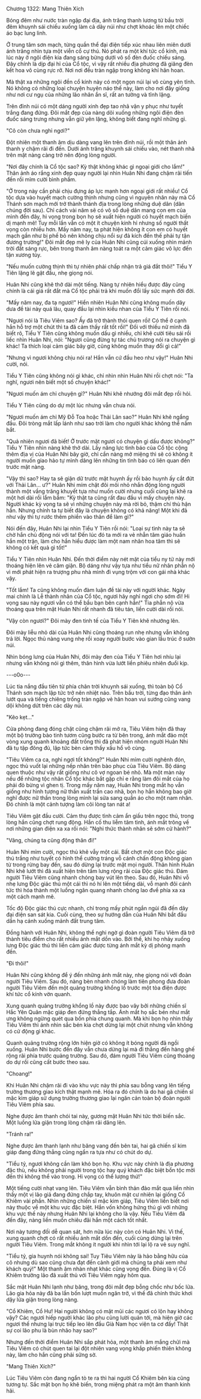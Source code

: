 




Chương 1322: Mang Thiên Xích


Bóng đêm như nước tràn ngập đại địa, ánh trăng thanh lương từ bầu trời đêm khuynh sái chiếu xuống làm cả dãy núi như chợt khoác lên một chiếc áo bạc lung linh.

Ở trung tâm sơn mạch, từng quần thể đại điện tiếp xúc nhau liên miên dưới ánh trăng nhìn tựa một viễn cổ cự thú. Nó phát ra một khí tức cổ kính, mà lúc này ở ngôi điện kia đang sáng bừng dưới vô số đèn đuốc chiếu sáng. Đây chính là dịp đại hỉ của Cổ tộc, vì vậy rất nhiều địa phương đã giăng đèn kết hoa vô cùng rực rỡ. Nơi nơi đều tràn ngập trong không khí hân hoan.

Mà thật xa những ngôi đền cổ kính này có một ngọn núi lại vô cùng yên tĩnh. Nó không có những loại chuyện huyên náo thế này, làm cho nơi đây giống như nơi cư ngụ của những lão nhân ẩn sĩ, rất an tường và tĩnh lặng.

Trên đỉnh núi có một dáng người xinh đẹp tao nhã vận y phục như tuyết trắng đang đứng. Đôi mắt đẹp của nàng dõi xuống những ngôi điện đèn đuốc sáng trưng nhưng vẫn giữ yên lặng, không biết đang nghĩ những gì.

"Cô còn chưa nghỉ ngơi?"

Đột nhiên một thanh âm dịu dàng vang lên trên đỉnh núi, rồi một thân ảnh thanh y chậm rãi đi đến. Dưới ánh trăng khuynh sái chiếu vào, nét thanh nhã trên mặt nàng càng trở nên động lòng người.

"Nơi đây chính là Cổ tộc sao? Kỳ thật không khác gì ngoại giới cho lắm!" Thân ảnh áo rắng xinh đẹp quay người lại nhìn Huân Nhi đang chậm rãi tiến đến rồi mỉm cười bình phẩm.

"Ở trong này cần phải chịu đựng áp lực mạnh hơn ngoại giới rất nhiều! Cổ tộc dựa vào huyết mạch cường thịnh nhưng cũng vì nguyên nhân này mà Cổ Thánh sơn mạch mới trở thành thánh địa trong lòng những duệ dân (dân chúng đời sau). Chỉ cách vài năm sẽ có vô số duệ dân mang con em của mình đến đây, hi vọng trong bọn họ sẽ xuất hiện người có huyết mạch biến dị mạnh mẽ! Tuy mỗi lần vẫn có một ít chuyện kinh hỉ nhưng số người thất vọng còn nhiều hơn. Mấy năm nay, ta phát hiện không ít con em có huyết mạch gần như bị phế bỏ nên không chịu nổi sự đả kích đến thế phải tự tận đương trường!" Đôi mắt đẹp mê ly của Huân Nhi cũng cúi xuống nhìn mảnh trời đất sáng rực, bên trong thanh âm nàng toát ra một cảm giác vô lực đến tận xương tủy.

"Nếu muốn cường thịnh thì tự nhiên phải chấp nhận trả giá đắt thôi!" Tiểu Y Tiên lặng lẽ gật đầu, nhẹ giọng nói.

Huân Nhi cũng khẽ thở dài một tiếng. Nàng tự nhiên hiểu được đây cũng chính là cái giá rất đắt mà Cổ tộc phải trả khi muốn đổi lấy sức mạnh đời đời.

"Mấy năm nay, đa tạ ngươi!" Hiển nhiên Huân Nhi cũng không muốn dây dưa đề tài này quá lâu, quay đầu lại nhìn kiều nhan của Tiểu Y Tiên rồi nói.

"Ngươi nói là Tiêu Viêm sao? Ấy đã trở thành thói quen rồi! Có thể ở cạnh hắn hỗ trợ một chút thì ta đã cảm thấy rất tốt rồi!" Đối với thiếu nữ mình đã biết rõ, Tiểu Y Tiên cũng không muốn dấu gì nhiều, chỉ khẽ cười tiêu sái rồi liếc nhìn Huân Nhi, nói: "Ngươi cũng đừng tự tác chủ trương nói ra chuyện gì khác! Ta thích loại cảm giác bây giờ, cũng không muốn thay đổi gì cả!"

"Nhưng vì ngươi không chịu nói ra! Hắn vẫn cứ đầu heo như vậy!" Huân Nhi cười, nói.

Tiểu Y Tiên cũng không nói gì khác, chỉ nhìn nhìn Huân Nhi rồi chợt nói: "Ta nghĩ, ngươi nên biết một số chuyện khác!"

"Ngươi muốn ám chỉ chuyện gì?" Huân Nhi khẽ nhướng đôi mắt đẹp rồi hỏi.

Tiểu Y Tiên cũng do dự một lúc nhưng vẫn chưa nói.

"Ngươi muốn ám chỉ Mỹ Đỗ Toa hoặc Thải Lân sao?" Huân Nhi khẽ ngẩng đầu. Đôi tròng mắt lấp lánh như sao trời làm cho người khác không thể nắm bắt.

"Quả nhiên ngươi đã biết! Ở trước mặt ngươi có chuyện gì dấu được không?" Tiểu Y Tiên nhìn nàng khẽ thở dài. Lấy năng lực tình báo của Cổ tộc cộng thêm địa vị của Huân Nhi bây giờ, chỉ cần nàng mở miệng thì sẽ có không ít người muốn giao hảo tự mình dâng lên những tin tình báo có liên quan đến trước mặt nàng.

"Vậy thì sao? Hay ta sẽ giận dữ trước mặt huynh ấy rồi bảo huynh ấy cắt đứt với Thải Lân… ư?" Huân Nhi mím chặt đôi môi nhỏ nhắn động lòng người thành một vầng trăng khuyết tựa như muốn cười nhưng cuối cùng lại khẽ ra một hơi dài rồi lẩm bẩm: "Kỳ thật ta cũng rất đau đầu vì mấy chuyện này. Người khác kỳ vọng ta sẽ vì những chuyện này mà rời bỏ, thậm chí thù hận hắn. Nhưng chính ta tự biết đây là chuyện không có khả năng! Một khi đã như vậy thì tự rước thêm phiền vào thân để làm gì?"

Nói đến đây, Huân Nhi lại nhìn Tiểu Y Tiên rồi nói: "Loại sự tình này ta sẽ chờ hắn chủ động nói với ta! Đến lúc đó ta mới ra vẻ nhẫn tâm giáo huấn hắn một trận, làm cho hắn hiểu được làm một nam nhân hoa tâm thì sẽ không có kết quả gì tốt!"

Tiểu Y Tiên nhìn Huân Nhi. Đến thời điểm này nét mặt của tiểu ny tử này mới thoáng hiện lên vẻ căm giận. Bộ dáng như vậy tựa như tiểu nữ nhân phẫn nộ vì mới phát hiện ra trượng phu nhà mình đi vụng trộm với con gái nhà khác vậy.

"Tốt lắm! Ta cũng không muốn đàm luận đề tài này với người khác. Ngày mai chính là Lễ thành nhân của Cổ tộc, ngươi hãy nghỉ ngơi cho sớm đi! Hi vọng sau này ngươi vẫn có thể bầu bạn bên cạnh hắn!" Tia phẫn nộ vừa thoáng qua trên mặt Huân Nhi rất nhanh đã tiêu tán, liền cười dài rồi nói.

"Vậy còn ngươi?" Đôi mày đen tinh tế của Tiểu Y Tiên khẽ nhướng lên.

Đôi mày liễu nhỏ dài của Huân Nhi cũng thoáng run nhẹ nhưng vẫn không trả lời. Ngọc thủ nàng vung nhẹ rồi xoay người bước vào gian lầu trúc ở sườn núi.

Nhìn bóng lưng của Huân Nhi, đôi mày đen của Tiểu Y Tiên hơi nhíu lại nhưng vẫn không nói gì thêm, thân hình vừa lướt liền phiêu nhiên đuổi kịp.

---o0o---

Lúc tia nắng đầu tiên từ phía chân trời khuynh sái xuống, thì toàn bộ Cổ Thánh sơn mạch lập tức trở nên nhiệt náo. Trên bầu trời, từng đạo thân ảnh lướt qua và tiếng chiêng trống tràn ngập vẻ hân hoan vui sướng cũng vang dội không dứt trên các dãy núi.

"Kẽo kẹt…"

Cửa phòng đang đóng chặt cũng chậm rãi mở ra, Tiêu Viêm hiện đã thay một bộ trường bào tinh tươm cũng bước ra từ bên trong, ánh mắt đảo một vòng xung quanh khoảng đất trống thì đã phát hiện nhóm người Huân Nhi đã tụ tập đông đủ, lập tức bèn cảm thấy xấu hổ vô cùng.

"Tiêu Viêm ca ca, nghỉ ngơi tốt không?" Huân Nhi mỉm cười nghênh đón, ngọc thủ vuốt lại những nếp nhăn trên bào phục của Tiêu Viêm. Bộ dáng quen thuộc như vậy rất giống như cô vợ ngoan bé nhỏ. Mà một màn này nếu để những tộc nhân Cổ tộc khác bắt gặp chỉ e rằng làm đôi mắt của họ phải đỏ bừng vì ghen tị. Trong mấy năm nay, Huân Nhi trong mắt họ vẫn giống như hình tượng nữ thần xuất trần cao nhã, bọn họ hẳn không bao giờ nghĩ được nữ thần trong lòng mình lại sửa sang quần áo cho một nam nhân. Đó chính là một cảnh tượng làm cõi lòng tan nát a!

Tiêu Viêm gật đầu cười. Cảm thụ được tình cảm ẩn giấu trên ngọc thủ, trong lòng hắn cũng chợt rung động. Hắn cố thu liễm tâm tình, ánh mắt trông về nơi những gian điện xa xa rồi nói: "Nghi thức thành nhân sẽ sớm cử hành?"

"Vâng, chúng ta cũng động thân đi!"

Huân Nhi mỉm cười, ngọc thủ khẽ vẫy một cái. Bất chợt một con Độc giác thú trắng như tuyết có hình thể cường tráng vỗ cánh chấn động không gian từ trong rừng bay đến, sau đó dừng lại trước mặt mọi người. Thân hình Huân Nhi khẽ lướt thì đã xuất hiện trên tấm lưng rộng rãi của Độc giác thú. Đám người Tiêu Viêm cũng nhanh chóng bay vút lên theo. Sau đó, Huân Nhi vỗ nhẹ lưng Độc giác thú một cái thì nó hí lên một tiếng dài, vỗ mạnh đôi cánh tức thì hóa thành một luồng ngân quang nhanh chóng lao đvề phía xa xa một cách mạnh mẽ.

Tốc độ Độc giác thú cực nhanh, chỉ trong mấy phút ngắn ngủi đã đến dãy đại điện san sát kia. Cuối cùng, theo sự hướng dẫn của Huân Nhi bắt đầu dần hạ cánh xuống mảnh đất trung tâm.

Đồng hành với Huân Nhi, không thể nghi ngờ gì đoàn người Tiêu Viêm đã trở thành tiêu điểm cho rất nhiều ánh mắt dồn vào. Bởi thế, khi họ nhảy xuống lưng Độc giác thú thì liền cảm giác được từng ánh mắt kỳ dị phóng mạnh đến.

"Đi thôi!"

Huân Nhi cũng không để ý đến những ánh mắt này, nhẹ giọng nói với đoàn người Tiêu Viêm. Sau đó, nàng bèn nhanh chóng làm tiên phong đưa đoàn người Tiêu Viêm đến một quảng trường khổng lồ trước một tòa điện được khí tức cổ kính vờn quanh.

Xung quanh quảng trường khổng lồ này được bao vây bởi những chiến sĩ Hắc Yên Quân mặc giáp đen đứng thẳng tắp. Ánh mắt họ sắc bén như mắt ưng không ngừng quét qua bốn phía chung quanh. Mà khi bọn họ nhìn thấy Tiêu Viêm thì ánh nhìn sắc bén kia chợt dừng lại một chút nhưng vẫn không có cử động gì khác.

Quanh quảng trường rộng lớn hiện giờ có không ít bóng người đã ngồi xuống. Huân Nhi bước đến đây vẫn chưa dừng lại mà đi thẳng đến hàng ghế rộng rãi phía trước quảng trường. Sau đó, đám người Tiêu Viêm cũng thoáng do dự rồi cũng cất bước theo sau.

"Choang!"

Khi Huân Nhi chậm rãi đi vào khu vực này thì phía sau bỗng vang lên tiếng trường thương giao kích thật mạnh mẽ. Hóa ra đó chính là do hai gã chiến sĩ mặc kim giáp sử dụng trường thương giao lại ngăn cản toàn bộ đoàn người Tiêu Viêm phía sau.

Nghe được âm thanh chói tai này, gương mặt Huân Nhi tức thời biến sắc. Một luồng lửa giận trong lòng chậm rãi dâng lên.

"Tránh ra!"

Nghe được âm thanh lạnh như băng vang đến bên tai, hai gã chiến sĩ kim giáp đang đứng thẳng cũng ngẩn ra tựa như có chút do dự.

"Tiểu tỷ, ngươi không cần làm khó bọn họ. Khu vực này chính là địa phương đặc thù, nếu không phải người trong tộc hay quý khách đặc biệt bổn tộc mời đến thì không thể vào trong. Hi vọng có thể lượng thứ!"

Một tiếng cười nhạt vang lên. Tiêu Viêm vẫn bình thản đảo mắt qua liền nhìn thấy một vị lão giả đang đứng chắp tay, khuôn mặt cư nhiên lại giống Cổ Khiêm vài phần. Nhìn những chiến sĩ mặc kim giáp, Tiêu Viêm liền biết nơi này thuộc về một khu vực đặc biệt. Hắn vốn không hứng thú gì với những khu vực thế này nhưng Huân Nhi lại không cho là vậy. Nếu Tiêu Viêm đã đến đây, nàng liền muốn chiêu đãi hắn một cách tốt nhất.

Nơi này tương đối dễ quan sát, hơn nữa lúc này còn có Huân Nhi. Vì thế, xung quanh chợt có rất nhiều ánh mắt dồn đến, cuối cùng dừng lại trên người Tiêu Viêm. Trong mắt không ít người khi nhìn tới lại lộ ra vẻ suy nghĩ.

"Tiểu tỷ, gia huynh nói không sai! Tuy Tiêu Viêm này là hảo bằng hữu của cô nhưng dù sao cũng chưa đạt đến cảnh giới mà chúng ta phải xem như khách quý!" Một thanh âm nhàn nhạt khác cũng vọng đến. Đúng là vị Cổ Khiêm trưởng lão đã xuất thủ với Tiêu Viêm ngày hôm qua.

Sắc mặt Huân Nhi lạnh như băng, trong đôi mắt đẹp bỗng chốc như bốc lửa. Lão gia hỏa này đã ba lần bốn lượt muốn ngăn trở, vì thế đã chính thức khơi dậy lửa giận trong lòng nàng.

"Cổ Khiêm, Cổ Hư! Hai người không có mặt mũi các ngươi có lộn hay không vậy? Các ngươi hiếp người khác lão phu cũng lười quản tới, mà hiện giờ các ngươi thế nhưng lại trực tiếp leo lên đầu Già Nam học viện ta cơ đấy! Thật sự coi lão phu là bùn nhão hay sao?"

Nhưng đến thời điểm Huân Nhi sắp phát hỏa, một thanh âm mắng chửi mà Tiêu Viêm có chút quen tai lại đột nhiên vang vọng khắp phiến thiên không này, làm cho hắn cũng phải sững sờ.

"Mang Thiên Xích?"

Lúc Tiêu Viêm còn đang ngẩn tò te ra thì hai người Cổ Khiêm bên kia cũng tương tự. Sắc mặt bọn họ khẽ biến, trong miệng phát ra một âm thanh kinh hãi.




